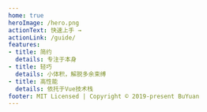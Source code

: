 ```yaml
---
home: true
heroImage: /hero.png
actionText: 快速上手 →
actionLink: /guide/
features:
- title: 简约
  details: 专注于本身
- title: 轻巧
  details: 小体积，解脱多余束缚
- title: 高性能
  details: 依托于Vue技术栈
footer: MIT Licensed | Copyright © 2019-present BuYuan
---
```

